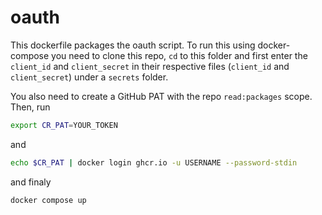 # oauth

This dockerfile packages the oauth script. To run this using docker-compose you need to clone this repo, `cd` to this folder and first enter the `client_id` and `client_secret` in their respective files (`client_id` and `client_secret`) under a `secrets` folder. 

You also need to create a GitHub PAT with the repo `read:packages` scope. Then, run

```bash
export CR_PAT=YOUR_TOKEN
```

and

```bash
echo $CR_PAT | docker login ghcr.io -u USERNAME --password-stdin
```

and finaly

```bash
docker compose up
```